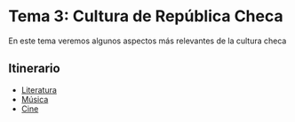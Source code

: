 # Tema 3: Cultura de República Checa
En este tema veremos algunos aspectos más relevantes de la cultura checa

## Itinerario
- [Literatura](literatura.md)
- [Música](musica.md)
- [Cine](cine.md)